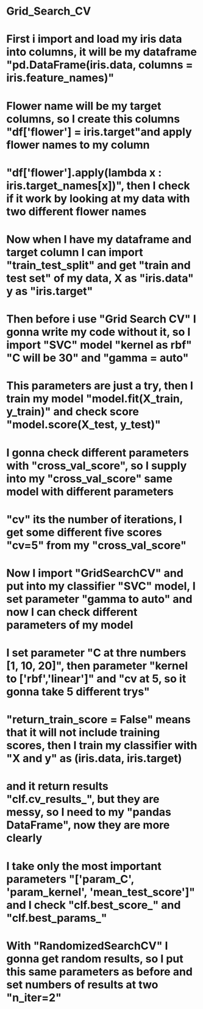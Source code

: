 # Grid_Search_CV
# First i import and load my iris data into columns, it will be my dataframe "pd.DataFrame(iris.data, columns = iris.feature_names)"
# Flower name will be my target columns, so I create this columns "df['flower'] = iris.target"and apply flower names to my column
# "df['flower'].apply(lambda x : iris.target_names[x])", then I check if it work by looking at my data with two different flower names 
# Now when I have my dataframe and target column I can import "train_test_split" and get "train and test set" of my data, X as "iris.data" y as "iris.target"
# Then before i use "Grid Search CV" I gonna write my code without it, so I import "SVC" model "kernel as rbf" "C will be 30" and "gamma = auto"
# This parameters are just a try, then I train my model "model.fit(X_train, y_train)" and check score "model.score(X_test, y_test)"
# I gonna check different parameters with "cross_val_score", so I supply into my "cross_val_score" same model with different parameters
# "cv" its the number of iterations, I get some different five scores "cv=5" from my "cross_val_score"
# Now I import "GridSearchCV" and put into my classifier "SVC" model, I set parameter "gamma to auto" and now I can check different parameters of my model 
# I set parameter "C at thre numbers [1, 10, 20]", then parameter "kernel to ['rbf','linear']" and "cv at 5, so it gonna take 5 different trys"
# "return_train_score = False" means that it will not include training scores, then I train my classifier with "X and y" as (iris.data, iris.target)
# and it return results "clf.cv_results_", but they are messy, so I need to my "pandas DataFrame", now they are more clearly
# I take only the most important parameters "['param_C', 'param_kernel', 'mean_test_score']" and I check "clf.best_score_" and "clf.best_params_"
# With "RandomizedSearchCV" I gonna get random results, so I put this same parameters as before and set numbers of results at two "n_iter=2"

